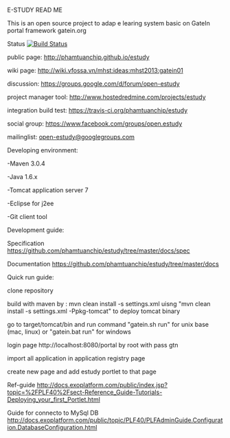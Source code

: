 E-STUDY READ ME

This is an open source project to adap e learing system basic on GateIn portal framework gatein.org

Status 
[![Build Status](https://travis-ci.org/phamtuanchip/estudy.png)](https://travis-ci.org/phamtuanchip/estudy)

public page: http://phamtuanchip.github.io/estudy

wiki page: http://wiki.vfossa.vn/mhst:ideas:mhst2013:gatein01

discussion: https://groups.google.com/d/forum/open-estudy

project manager tool: http://www.hostedredmine.com/projects/estudy

integration build test: https://travis-ci.org/phamtuanchip/estudy

social group: https://www.facebook.com/groups/open.estudy

mailinglist: open-estudy@googlegroups.com

Developing environment:

-Maven 3.0.4

-Java  1.6.x

-Tomcat application server 7

-Eclipse for j2ee

-Git client tool  

Development guide:

Specification https://github.com/phamtuanchip/estudy/tree/master/docs/spec 

Documentation https://github.com/phamtuanchip/estudy/tree/master/docs

Quick run guide: 

clone repository 

build with maven by : mvn clean install -s settings.xml
uisng "mvn clean install -s settings.xml -Ppkg-tomcat" to deploy tomcat binary 

go to target/tomcat/bin and run command "gatein.sh run" for unix base (mac, linux) or "gatein.bat run" for windows  

login page http://localhost:8080/portal by root with pass gtn 

import all application in application registry page 

create new page and add estudy portlet to that page

Ref-guide http://docs.exoplatform.com/public/index.jsp?topic=%2FPLF40%2Fsect-Reference_Guide-Tutorials-Deploying_your_first_Portlet.html

Guide for connecto to MySql DB http://docs.exoplatform.com/public/topic/PLF40/PLFAdminGuide.Configuration.DatabaseConfiguration.html



